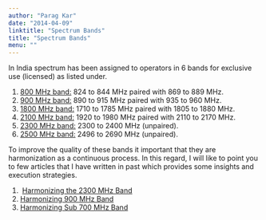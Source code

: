 ```yaml
---
author: "Parag Kar"
date: "2014-04-09"
linktitle: "Spectrum Bands"
title: "Spectrum Bands"
menu: ""
---
```



In India spectrum has been assigned to operators in 6 bands for exclusive use (licensed) as listed under.

1. [800 MHz band:](https://paragkar.wordpress.com/800-mhz/) 824 to 844 MHz paired with 869 to 889 MHz.
1. [900 MHz band:](https://paragkar.wordpress.com/900-mhz/) 890 to 915 MHz paired with 935 to 960 MHz.
1. [1800 MHz band:](https://paragkar.wordpress.com/1800-mhz/) 1710 to 1785 MHz paired with 1805 to 1880 MHz.
1. [2100 MHz band:](https://paragkar.wordpress.com/2100-mhz/) 1920 to 1980 MHz paired with 2110 to 2170 MHz.
1. [2300 MHz band:](https://paragkar.wordpress.com/2300-mhz/) 2300 to 2400 MHz (unpaired).
1. [2500 MHz band:](https://paragkar.wordpress.com/2500-mhz/) 2496 to 2690 MHz (unpaired).

To improve the quality of these bands it important that they are harmonization as a continuous process. In this regard, I will like to point you to few articles that I have written in past which provides some insights and execution strategies.

1.  [Harmonizing the 2300 MHz Band](https://www.linkedin.com/pulse/harmonizing-2300-mhz-band-parag-kar/)
1. [Harmonizing 900 MHz Band](https://www.linkedin.com/pulse/harmonizing-900-mhz-band-parag-kar/)
1. [Harmonizing Sub 700 MHz Band](https://www.linkedin.com/pulse/harmonizing-sub-700-mhz-band-parag-kar/)

 

